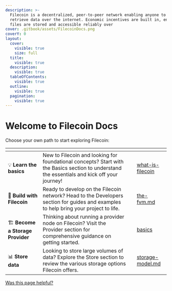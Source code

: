 ```yaml
---
description: >-
  Filecoin is a decentralized, peer-to-peer network enabling anyone to store and
  retrieve data over the internet. Economic incentives are built in, ensuring
  files are stored and accessible reliably over
cover: .gitbook/assets/FilecoinDocs.png
coverY: 0
layout:
  cover:
    visible: true
    size: full
  title:
    visible: true
  description:
    visible: true
  tableOfContents:
    visible: true
  outline:
    visible: true
  pagination:
    visible: true
---
```


# Welcome to Filecoin Docs

Choose your own path to start exploring Filecoin:

<table data-card-size="large" data-view="cards"><thead><tr><th></th><th></th><th></th><th data-hidden data-card-target data-type="content-ref"></th></tr></thead><tbody><tr><td>💡 <strong>Learn the basics</strong></td><td>New to Filecoin and looking for foundational concepts? Start with the Basics section to understand the essentials and kick off your journey!</td><td></td><td><a href="basics/what-is-filecoin/">what-is-filecoin</a></td></tr><tr><td>🔧 <strong>Build with Filecoin</strong></td><td>Ready to develop on the Filecoin network? Head to the Developers section for guides and examples to help bring your project to life.</td><td></td><td><a href="smart-contracts/fundamentals/the-fvm.md">the-fvm.md</a></td></tr><tr><td>🏗️ <strong>Become a Storage Provider</strong></td><td>Thinking about running a provider node on Filecoin? Visit the Provider section for comprehensive guidance on getting started.</td><td></td><td><a href="storage-providers/basics/">basics</a></td></tr><tr><td>📊 <strong>Store data</strong></td><td>Looking to store large volumes of data? Explore the Store section to review the various storage options Filecoin offers.</td><td></td><td><a href="basics/what-is-filecoin/storage-model.md">storage-model.md</a></td></tr></tbody></table>

[Was this page helpful?](https://airtable.com/apppq4inOe4gmSSlk/pagoZHC2i1iqgphgl/form?prefill_Page+URL=https://docs.filecoin.io/)
